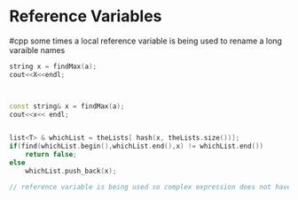 # Reference Variables
#cpp 
some times a local reference variable is being used to rename a long varaible names

```cpp
string x = findMax(a);
cout<<X<<endl;



const string& x = findMax(a);
cout<<x<< endl;


list<T> & whichList = theLists[ hash(x, theLists.size())];
if(find(whichList.begin(),whichList.end(),x) != whichList.end())
	return false;
else 
	whichList.push_back(x);

// reference variable is being used so complex expression does not have to be wrtten and evaluated four times
```

